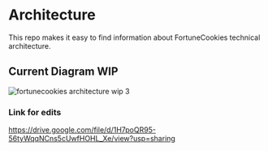 # Architecture

This repo makes it easy to find information about FortuneCookies technical architecture.

## Current Diagram WIP
![fortunecookies architecture wip 3](https://user-images.githubusercontent.com/5216274/41193698-f7517644-6bdd-11e8-967c-0c1f16a6c1e1.jpg)

### Link for edits
https://drive.google.com/file/d/1H7poQR95-56tyWqqNCns5cUwfHOHL_Xe/view?usp=sharing 
